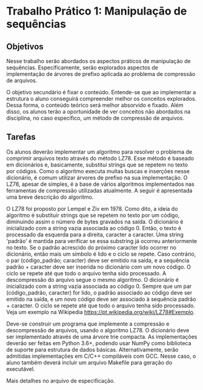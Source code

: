 # Trabalho Prático 1: Manipulação de sequências
## Objetivos

Nesse trabalho serão abordados os aspectos práticos de manipulação de sequências. Especificamente, serão explorados aspectos de implementação de árvores de prefixo aplicada ao problema de compressão de arquivos.

O objetivo secundário é fixar o conteúdo. Entende-se que ao implementar a estrutura o aluno conseguirá compreender melhor os conceitos explorados. Dessa forma, o conteúdo teórico será melhor absorvido e fixado. Além disso, os alunos terão a oportunidade de ver conceitos não abordados na disciplina, no caso específico, um método de compressão de arquivos.

## Tarefas

Os alunos deverão implementar um algoritmo para resolver o problema de comprimir arquivos texto através do método LZ78. Esse método é baseado em dicionários e, basicamente, substitui strings que se repetem no texto por códigos. Como o algoritmo executa muitas buscas e inserções nesse dicionário, é comum utilizar árvores de prefixo na sua implementação. O LZ78, apesar de simples, é a base de vários algoritmos implementados nas ferramentas de compressão utilizadas atualmente. A seguir é apresentada uma breve descrição do algoritmo.

O LZ78 foi proposto por Lempel e Ziv em 1978. Como dito, a ideia do algoritmo é substituir strings que se repetem no texto por um código, diminuindo assim o número de bytes gravados na saída. O dicionário é inicializado com a string vazia associada ao código 0. Então, o texto é processado da esquerda para a direita, caracter a caracter. Uma string 'padrão' é mantida para verificar se essa substring já ocorreu anteriormente no texto. Se o padrão acrescido do próximo caracter lido ocorrer no dicionário, então mais um símbolo é lido e o ciclo se repete. Caso contrário, o par (código_padrão; caracter) deve ser emitido na saída, e a sequência padrão + caracter deve ser inserida no dicionário com um novo código. O ciclo se repete até que todo o arquivo tenha sido processado. A descompressão do arquivo segue o mesmo algoritmo. O dicionário é inicializado com a string vazia associada ao código 0. Sempre que um par (código_padrão, caracter) for lido, o padrão associado ao código deve ser emitido na saída, e um novo código deve ser associado à sequência padrão + caracter. O ciclo se repete até que todo o arquivo tenha sido processado. Veja um exemplo na Wikipedia https://pt.wikipedia.org/wiki/LZ78#Exemplo.

Deve-se construir um programa que implemente a compressão e descompressão de arquivos, usando o algoritmo LZ78. O dicionário deve ser implementado através de uma árvore trie compacta. As implementações deverão ser feitas em Python 3.6+,  podendo usar NumPy como biblioteca de suporte para estrutura de dados básicas.  Alternativamente, serão admitidas implementações em C/C++ compiláveis com GCC.  Nesse caso, o aluno também deverá incluir um arquivo Makefile para geração do executável.

Mais detalhes no arquivo de especificação.
